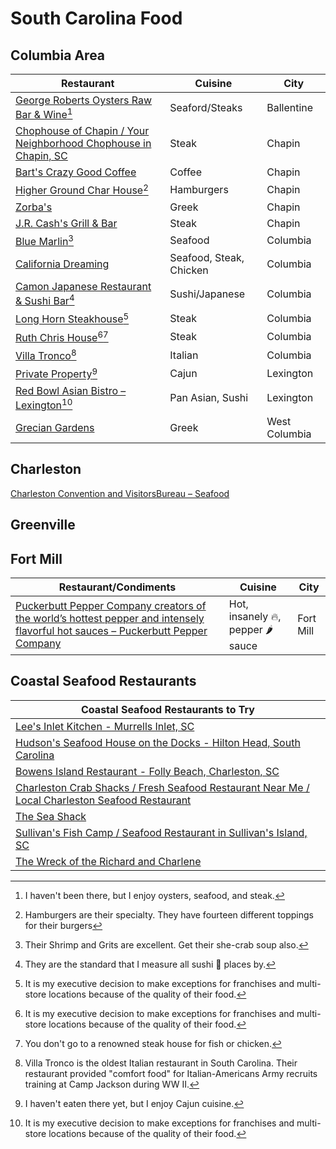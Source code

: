 # South Carolina Food 

## Columbia Area

| Restaurant | Cuisine | City |
|----|----|-----|
| [George Roberts Oysters Raw Bar & Wine](https://www.georgerobertsrawbarsc.com/ )[^11] | Seaford/Steaks | Ballentine |
| [Chophouse of Chapin / Your Neighborhood Chophouse in Chapin, SC](https://www.chophouseofchapin.com/ ) | Steak | Chapin |
| [Bart's Crazy Good Coffee](https://bartscoffee.com/ ) | Coffee | Chapin |
| [Higher Ground Char House](https://highergroundcharhouse.com/)[^12] | Hamburgers | Chapin |
| [Zorba's](https://zorbaschapin.com) | Greek | Chapin |
| [J.R. Cash's Grill & Bar](https://www.jrcashs.com/food ) | Steak | Chapin |
| [Blue Marlin](http://www.bluemarlincolumbia.com/)[^13] | Seafood | Columbia |
| [California Dreaming](https://californiadreaming.rest/location/Columbia-SC/) | Seafood, Steak, Chicken | Columbia |
| [Camon Japanese Restaurant & Sushi Bar](https://camonsushi.wordpress.com/)[^14] | Sushi/Japanese | Columbia |
| [Long Horn Steakhouse](https://www.longhornsteakhouse.com/locations/sc/columbia/columbia-harbison-road/5094)[^15] | Steak | Columbia |
| [Ruth Chris House](https://www.ruthschris.com/restaurant-locations/columbia/)[^15][^16] | Steak  | Columbia |
| [Villa Tronco](https://www.villatronco.com/)[^17] |Italian | Columbia |
| [Private Property](https://www.privatepropertysc.com/ )[^18] | Cajun | Lexington |
| [Red Bowl Asian Bistro – Lexington](https://www.redbowllexington.com/)[^15] | Pan Asian,  Sushi | Lexington |
| [Grecian Gardens](http://www.greciangardenssc.com/) | Greek | West Columbia |

[^11]: I haven't been there, but I enjoy oysters, seafood, and steak.
[^12]: Hamburgers are their specialty. They have fourteen different toppings for their burgers 
[^13]: Their Shrimp and Grits are excellent. Get their she-crab soup also.
[^14]: They are the standard that I measure all sushi 🍣  places by.
[^15]: It is my executive decision to make exceptions for franchises and multi-store locations because of the quality of their food.
[^16]: You don't go to a renowned steak house for fish or chicken.
[^17]: Villa Tronco is the oldest Italian restaurant in South Carolina. Their restaurant provided "comfort food" for Italian-Americans Army recruits training at Camp Jackson during WW II.
[^18]: I haven't eaten there yet, but I enjoy Cajun cuisine. 

## Charleston

[Charleston Convention and VisitorsBureau – Seafood](https://www.charlestoncvb.com/plan-your-trip/dining-nightlife~124/seafood~1100/) 

## Greenville 

## Fort Mill

| Restaurant/Condiments | Cuisine | City |
|----|---|---|
| [Puckerbutt Pepper Company creators of the world’s hottest pepper and intensely flavorful hot sauces – Puckerbutt Pepper Company](https://puckerbuttpeppercompany.com/) | Hot, insanely 🔥, pepper 🌶 sauce | Fort Mill |

## Coastal Seafood Restaurants

| Coastal Seafood Restaurants to Try|
|---|
| [Lee's Inlet Kitchen - Murrells Inlet, SC](https://leesinletkitchen.com/# ) |
| [Hudson's Seafood House on the Docks - Hilton Head, South Carolina](https://www.hudsonsonthedocks.com/ ) |
| [Bowens Island Restaurant - Folly Beach, Charleston, SC](https://bowensisland.com/ ) |
| [Charleston Crab Shacks / Fresh Seafood Restaurant Near Me / Local Charleston Seafood Restaurant](https://crabshacks.com/ ) |
| [The Sea Shack](https://sites.google.com/view/theseashack/home ) |
| [Sullivan's Fish Camp / Seafood Restaurant in Sullivan's Island, SC](https://www.sullivansfishcamp.com/ ) |
| [The Wreck of the Richard and Charlene](https://wreckrc.com/ ) |
